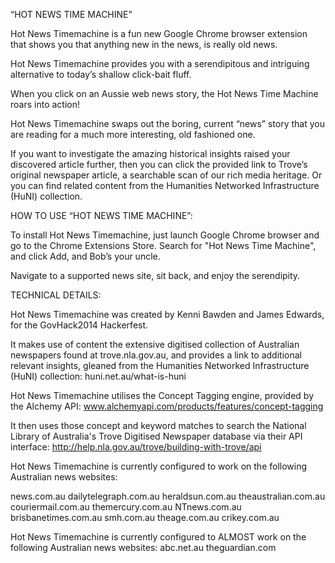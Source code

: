 “HOT NEWS TIME MACHINE”

Hot News Timemachine is a fun new Google Chrome browser extension that shows you that anything new in the news, is really old news.

Hot News Timemachine provides you with a serendipitous and intriguing alternative to today’s shallow click-bait fluff.

When you click on an Aussie web news story, the Hot News Time Machine roars into action!

Hot News Timemachine swaps out the boring, current “news” story that you are reading for a much more interesting, old fashioned one.

If you want to investigate the amazing historical insights raised your discovered article further, then you can click the provided link to Trove’s original newspaper article, a searchable scan of our rich media heritage. Or you can find related content from the Humanities Networked Infrastructure (HuNI) collection.




HOW TO USE “HOT NEWS TIME MACHINE”:

To install Hot News Timemachine, just launch Google Chrome browser and go to the Chrome Extensions Store. Search for "Hot News Time Machine", and click Add, and Bob’s your uncle.

Navigate to a supported news site, sit back, and enjoy the serendipity.




TECHNICAL DETAILS:

Hot News Timemachine was created by Kenni Bawden and James Edwards, for the GovHack2014 Hackerfest.

It makes use of content the extensive digitised collection of Australian newspapers found at trove.nla.gov.au, and provides a link to additional relevant insights, gleaned from the Humanities Networked Infrastructure (HuNI) collection: huni.net.au/what-is-huni

Hot News Timemachine utilises the Concept Tagging engine, provided by the Alchemy API:
www.alchemyapi.com/products/features/concept-tagging

It then uses those concept and keyword matches to search the National Library of Australia's Trove Digitised Newspaper database via their API interface:
http://help.nla.gov.au/trove/building-with-trove/api


Hot News Timemachine is currently configured to work on the following Australian news websites:

news.com.au
dailytelegraph.com.au
heraldsun.com.au
theaustralian.com.au
couriermail.com.au
themercury.com.au
NTnews.com.au
brisbanetimes.com.au
smh.com.au
theage.com.au
crikey.com.au

Hot News Timemachine is currently configured to ALMOST work on the following Australian news websites:
abc.net.au
theguardian.com

